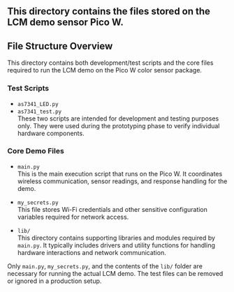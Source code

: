 ## This directory contains the files stored on the LCM demo sensor Pico W.

## File Structure Overview

This directory contains both development/test scripts and the core files required to run the LCM demo on the Pico W color sensor package.

### Test Scripts
- `as7341_LED.py`  
- `as7341_test.py`  
These two scripts are intended for development and testing purposes only. They were used during the prototyping phase to verify individual hardware components.

### Core Demo Files
- `main.py`  
  This is the main execution script that runs on the Pico W. It coordinates wireless communication, sensor readings, and response handling for the demo.
  
- `my_secrets.py`  
  This file stores Wi-Fi credentials and other sensitive configuration variables required for network access.
  
- `lib/`  
  This directory contains supporting libraries and modules required by `main.py`. It typically includes drivers and utility functions for handling hardware interactions and network communication.

Only `main.py`, `my_secrets.py`, and the contents of the `lib/` folder are necessary for running the actual LCM demo. The test files can be removed or ignored in a production setup.
